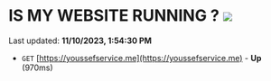 # IS MY WEBSITE RUNNING ? [![](https://img.shields.io/static/v1?label=Sponsor&message=%E2%9D%A4&logo=GitHub&color=%23fe8e86)](https://github.com/sponsors/<username>)

Last updated: **11/10/2023, 1:54:30 PM**

- `GET` [https://youssefservice.me](https://youssefservice.me) - **Up** (970ms)
